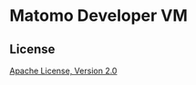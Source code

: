 # Matomo Developer VM

## License

[Apache License, Version 2.0](http://www.apache.org/licenses/LICENSE-2.0)
